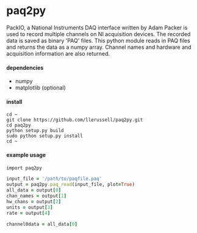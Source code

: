 # paq2py
PackIO, a National Instruments DAQ interface written by Adam Packer is used to record multiple channels on NI acquisition devices. The recorded data is saved as binary 'PAQ' files. This python module reads in PAQ files and returns the data as a numpy array. Channel names and hardware and acquisition information are also returned.

#### dependencies
* numpy
* matplotlib (optional)

#### install
```
cd ~
git clone https://github.com/llerussell/paq2py.git
cd paq2py
python setup.py build
sudo python setup.py install
cd ~
```

#### example usage
```ruby
import paq2py

input_file = '/path/to/paqfile.paq'
output = paq2py.paq_read(input_file, plot=True)
all_data = output[0]
chan_names = output[1]
hw_chans = output[2]
units = output[3]
rate = output[4]

channel0data = all_data[0]
```

